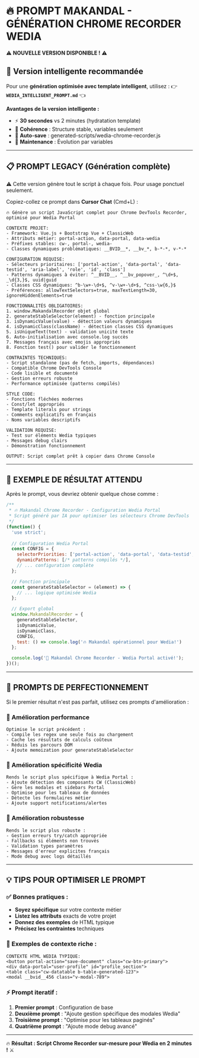 # 🔥 PROMPT MAKANDAL - GÉNÉRATION CHROME RECORDER WEDIA

⚠️ **NOUVELLE VERSION DISPONIBLE !** ⚠️

## 🚀 **Version intelligente recommandée**

Pour une **génération optimisée avec template intelligent**, utilisez :
👉 **`WEDIA_INTELLIGENT_PROMPT.md`** 👈

**Avantages de la version intelligente :**
- ⚡ **30 secondes** vs 2 minutes (hydratation template)
- 🔄 **Cohérence** : Structure stable, variables seulement
- 💾 **Auto-save** : generated-scripts/wedia-chrome-recorder.js
- 🎯 **Maintenance** : Évolution par variables

---

## 📋 **PROMPT LEGACY (Génération complète)**

⚠️ Cette version génère tout le script à chaque fois. Pour usage ponctuel seulement.

Copiez-collez ce prompt dans **Cursor Chat** (Cmd+L) :

```
🔥 Génère un script JavaScript complet pour Chrome DevTools Recorder, optimisé pour Wedia Portal

CONTEXTE PROJET:
- Framework: Vue.js + Bootstrap Vue + ClassicWeb
- Attributs métier: portal-action, data-portal, data-wedia
- Préfixes stables: cw-, portal-, wedia-
- Classes dynamiques problématiques: __BVID__*, __bv_*, b-*-*, v-*-*

CONFIGURATION REQUISE:
- Sélecteurs prioritaires: ['portal-action', 'data-portal', 'data-testid', 'aria-label', 'role', 'id', 'class']
- Patterns dynamiques à éviter: ^__BVID__, ^__bv_popover_, ^\d+$, _\d{3,}$, uuid|guid
- Classes CSS dynamiques: ^b-\w+-\d+$, ^v-\w+-\d+$, ^css-\w{6,}$
- Préférences: allowTextSelectors=true, maxTextLength=30, ignoreHiddenElements=true

FONCTIONNALITÉS OBLIGATOIRES:
1. window.MakandalRecorder objet global
2. generateStableSelector(element) - fonction principale
3. isDynamicValue(value) - détection valeurs dynamiques
4. isDynamicClass(className) - détection classes CSS dynamiques  
5. isUniqueText(text) - validation unicité texte
6. Auto-initialisation avec console.log succès
7. Messages français avec emojis appropriés
8. Fonction test() pour valider le fonctionnement

CONTRAINTES TECHNIQUES:
- Script standalone (pas de fetch, imports, dépendances)
- Compatible Chrome DevTools Console
- Code lisible et documenté
- Gestion erreurs robuste
- Performance optimisée (patterns compilés)

STYLE CODE:
- Fonctions fléchées modernes
- Const/let appropriés  
- Template literals pour strings
- Comments explicatifs en français
- Noms variables descriptifs

VALIDATION REQUISE:
- Test sur éléments Wedia typiques
- Messages debug clairs
- Démonstration fonctionnement

OUTPUT: Script complet prêt à copier dans Chrome Console
```

---

## 🎯 **EXEMPLE DE RÉSULTAT ATTENDU**

Après le prompt, vous devriez obtenir quelque chose comme :

```javascript
/**
 * 🔥 Makandal Chrome Recorder - Configuration Wedia Portal
 * Script généré par IA pour optimiser les sélecteurs Chrome DevTools
 */
(function() {
  'use strict';
  
  // Configuration Wedia Portal
  const CONFIG = {
    selectorPriorities: ['portal-action', 'data-portal', 'data-testid', /* ... */],
    dynamicPatterns: [/* patterns compilés */],
    // ... configuration complète
  };

  // Fonction principale
  const generateStableSelector = (element) => {
    // ... logique optimisée Wedia
  };

  // Export global
  window.MakandalRecorder = {
    generateStableSelector,
    isDynamicValue,
    isDynamicClass,
    CONFIG,
    test: () => console.log('🔥 Makandal opérationnel pour Wedia!')
  };

  console.log('🎯 Makandal Chrome Recorder - Wedia Portal activé!');
})();
```

---

## 🚀 **PROMPTS DE PERFECTIONNEMENT**

Si le premier résultat n'est pas parfait, utilisez ces prompts d'amélioration :

### **🔧 Amélioration performance**
```
Optimise le script précédent :
- Compile les regex une seule fois au chargement
- Cache les résultats de calculs coûteux
- Réduis les parcours DOM
- Ajoute memoization pour generateStableSelector
```

### **🎯 Amélioration spécificité Wedia**
```
Rends le script plus spécifique à Wedia Portal :
- Ajoute détection des composants CW (ClassicWeb)
- Gère les modales et sidebars Portal
- Optimise pour les tableaux de données
- Détecte les formulaires métier
- Ajoute support notifications/alertes
```

### **🐛 Amélioration robustesse**
```
Rends le script plus robuste :
- Gestion erreurs try/catch appropriée  
- Fallbacks si éléments non trouvés
- Validation types paramètres
- Messages d'erreur explicites français
- Mode debug avec logs détaillés
```

---

## 💡 **TIPS POUR OPTIMISER LE PROMPT**

### **✅ Bonnes pratiques :**
- **Soyez spécifique** sur votre contexte métier
- **Listez les attributs** exacts de votre projet
- **Donnez des exemples** de HTML typique
- **Précisez les contraintes** techniques

### **🎯 Exemples de contexte riche :**

```
CONTEXTE HTML WEDIA TYPIQUE:
<button portal-action="save-document" class="cw-btn-primary">
<div data-portal="user-profile" id="profile_section">
<table class="cw-datatable b-table-generated-123">
<modal __bvid__456 class="v-modal-789">
```

### **⚡ Prompt iteratif :**

1. **Premier prompt** : Configuration de base
2. **Deuxième prompt** : "Ajoute gestion spécifique des modales Wedia"
3. **Troisième prompt** : "Optimise pour les tableaux paginés"
4. **Quatrième prompt** : "Ajoute mode debug avancé"

---

🔥 **Résultat : Script Chrome Recorder sur-mesure pour Wedia en 2 minutes !** ⚔️
